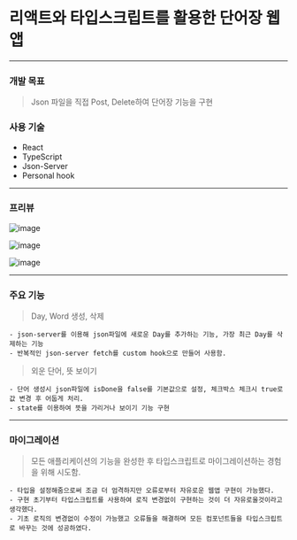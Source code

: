 # 리액트와 타입스크립트를 활용한 단어장 웹앱

---

### 개발 목표

> Json 파일을 직접 Post, Delete하여 단어장 기능을 구현

### 사용 기술

- React
- TypeScript
- Json-Server
- Personal hook

---

### 프리뷰

![image](https://user-images.githubusercontent.com/82329983/173175866-ecbcf9c2-8475-4786-95a9-19e03e911dab.png)

![image](https://user-images.githubusercontent.com/82329983/173175874-509b5a16-de02-4e9e-8770-324a36b39d51.png)

![image](https://user-images.githubusercontent.com/82329983/173175881-05b89d51-fa5b-4e0e-87e0-afabf1f23b8b.png)

---

### 주요 기능

> Day, Word 생성, 삭제

    - json-server를 이용해 json파일에 새로운 Day를 추가하는 기능, 가장 최근 Day를 삭제하는 기능
    - 반복적인 json-server fetch를 custom hook으로 만들어 사용함.

> 외운 단어, 뜻 보이기

    - 단어 생성시 json파일에 isDone을 false를 기본값으로 설정, 체크박스 체크시 true로 값 변경 후 어둡게 처리.
    - state를 이용하여 뜻을 가리거나 보이기 기능 구현

---

### 마이그레이션

> 모든 애플리케이션의 기능을 완성한 후 타입스크립트로 마이그레이션하는 경험을 위해 시도함.

    - 타입을 설정해줌으로써 조금 더 엄격하지만 오류로부터 자유로운 웹앱 구현이 가능했다.
    - 구현 초기부터 타입스크립트를 사용하여 로직 변경없이 구현하는 것이 더 자유로울것이라고 생각했다.
    - 기초 로직의 변경없이 수정이 가능했고 오류들을 해결하며 모든 컴포넌트들을 타입스크립트로 바꾸는 것에 성공하였다.
